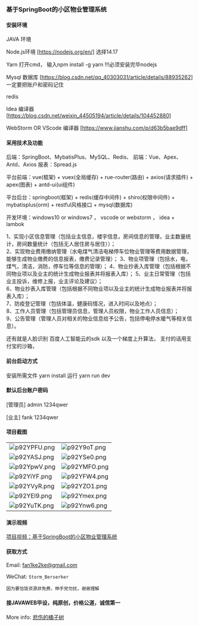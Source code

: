 ### 基于SpringBoot的小区物业管理系统

#### 安装环境

JAVA 环境 

Node.js环境 [https://nodejs.org/en/] 选择14.17

Yarn 打开cmd， 输入npm install -g yarn !!!必须安装完毕nodejs

Mysql 数据库 [https://blog.csdn.net/qq_40303031/article/details/88935262] 一定要把账户和密码记住

redis

Idea 编译器 [https://blog.csdn.net/weixin_44505194/article/details/104452880]

WebStorm OR VScode 编译器 [https://www.jianshu.com/p/d63b5bae9dff]

#### 采用技术及功能

后端：SpringBoot、MybatisPlus、MySQL、Redis、
前端：Vue、Apex、Antd、Axios
报表：Spread.js

平台前端：vue(框架) + vuex(全局缓存) + rue-router(路由) + axios(请求插件) + apex(图表)  + antd-ui(ui组件)

平台后台：springboot(框架) + redis(缓存中间件) + shiro(权限中间件) + mybatisplus(orm) + restful风格接口 + mysql(数据库)

开发环境：windows10 or windows7 ， vscode or webstorm ， idea + lambok

1、实现小区信息管理（包括业主信息，楼宇信息，房间信息的管理，业主数量统计，房间数量统计（包括无人居住房与居住））；                                                                                               
2、实现物业费用缴纳管理（水电煤气清洁电梯停车位物业管理等费用数据管理，能够生成物业缴费的信息报表，缴费记录管理）；
3、物业项管理（包括水，电，煤气，清洁，消防，停车位等信息的管理）；
4、物业抄表入库管理（包括根据不同物业项以及业主的统计生成物业报表并将报表入库）；
5、业主日常管理（包括业主投诉，维修上报，业主评论及建议）；                                                                         
6、物业抄表入库管理（包括根据不同物业项以及业主的统计生成物业报表并将报表入库）；              
7、防疫登记管理（包括体温，健康码情况，进入时间以及地点）；                                                                        
8、工作人员管理（包括管理员信息，管理人员权限，物业工作人员信息）；              
9、公告管理（管理人员对相关的物业信息给予公告，包括停电停水暖气等相关信息）。

还有就是人脸识别  百度人工智能云的sdk 
以及一个梯度上升算法，
支付的话用支付宝的沙箱，


#### 前台启动方式

安装所需文件 yarn install 
运行 yarn run dev

#### 默认后台账户密码

[管理员]
admin
1234qwer

[业主]
fank
1234qwer

#### 项目截图

|  |  |
|---------------------|---------------------|
|![p92YPFU.png](https://s1.ax1x.com/2023/05/15/p92YPFU.png) | ![p92Y9oT.png](https://s1.ax1x.com/2023/05/15/p92Y9oT.png) |
|![p92YASJ.png](https://s1.ax1x.com/2023/05/15/p92YASJ.png) | ![p92YSe0.png](https://s1.ax1x.com/2023/05/15/p92YSe0.png) |
|![p92YpwV.png](https://s1.ax1x.com/2023/05/15/p92YpwV.png) | ![p92YMFO.png](https://s1.ax1x.com/2023/05/15/p92YMFO.png) |
|![p92YiYF.png](https://s1.ax1x.com/2023/05/15/p92YiYF.png) | ![p92YFW4.png](https://s1.ax1x.com/2023/05/15/p92YFW4.png) |
|![p92YVyR.png](https://s1.ax1x.com/2023/05/15/p92YVyR.png) | ![p92YZO1.png](https://s1.ax1x.com/2023/05/15/p92YZO1.png) |
|![p92YEl9.png](https://s1.ax1x.com/2023/05/15/p92YEl9.png) | ![p92Ymex.png](https://s1.ax1x.com/2023/05/15/p92Ymex.png) |
|![p92YuTK.png](https://s1.ax1x.com/2023/05/15/p92YuTK.png) | ![p92Ynw6.png](https://s1.ax1x.com/2023/05/15/p92Ynw6.png) |

#### 演示视频

[项目视频：基于SpringBoot的小区物业管理系统](https://www.bilibili.com/video/BV1yu411v7oZ/)

#### 获取方式

Email: fan1ke2ke@gmail.com

WeChat: `Storm_Berserker`

`因为要恰饭资源非免费，伸手党勿扰，谢谢理解`

#### 接JAVAWEB毕设，纯原创，价格公道，诚信第一

More info: [悲伤的橘子树](https://berserker287.github.io/)
